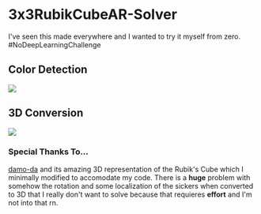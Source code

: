 # 3x3RubikCubeAR-Solver
I've seen this made everywhere and I wanted to try it myself from zero. #NoDeepLearningChallenge

## Color Detection
![](./color_detection.gif)

## 3D Conversion
![](.rubik3d.gif)

### Special Thanks To...
[damo-da](https://github.com/damo-da/rubiks-cube) and its amazing 3D representation of the Rubik's Cube which I minimally modified to accomodate my code.
There is a **huge** problem with somehow the rotation and some localization of the sickers when converted to 3D that I really don't want to solve because that requieres **effort** and I'm not into that rn.
